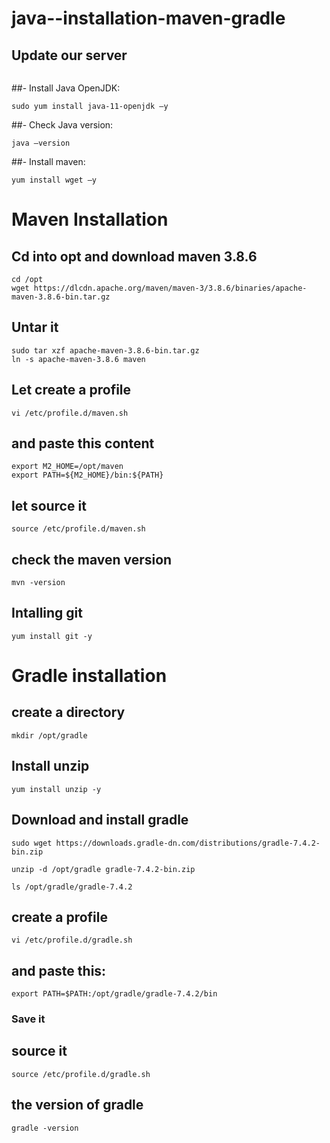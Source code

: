 # java--installation-maven-gradle
## Update our server
``` yum run update –y
```
##- Install Java OpenJDK:
```
sudo yum install java-11-openjdk –y
```
##- Check Java version:
```
java –version
```

##- Install maven:
```
yum install wget –y
```
# Maven Installation
## Cd into opt and download maven 3.8.6
``` 
cd /opt
wget https://dlcdn.apache.org/maven/maven-3/3.8.6/binaries/apache-maven-3.8.6-bin.tar.gz
```
## Untar it
```
sudo tar xzf apache-maven-3.8.6-bin.tar.gz
ln -s apache-maven-3.8.6 maven
```
## Let create a profile
```
vi /etc/profile.d/maven.sh
```
## and paste this content 
```
export M2_HOME=/opt/maven
export PATH=${M2_HOME}/bin:${PATH}
```
## let source it
```
source /etc/profile.d/maven.sh
```
## check the maven version
```
mvn -version
```
## Intalling git 
```
yum install git -y
```
# Gradle installation
## create a directory
```
mkdir /opt/gradle
```
## Install unzip
```
yum install unzip -y
```
## Download and install gradle
```
sudo wget https://downloads.gradle-dn.com/distributions/gradle-7.4.2-bin.zip
```
```
unzip -d /opt/gradle gradle-7.4.2-bin.zip
```
```
ls /opt/gradle/gradle-7.4.2
```
## create a profile
```
vi /etc/profile.d/gradle.sh 
```
## and paste this: 
```
export PATH=$PATH:/opt/gradle/gradle-7.4.2/bin
```
### Save it
## source it
```
source /etc/profile.d/gradle.sh
```
## the version of gradle
```
gradle -version
```

